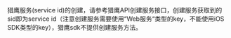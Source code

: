 猎鹰服务(service id)的创建，请参考猎鹰API创建服务接口，创建服务获取到的sid即为service id（注意创建服务需要使用“Web服务“类型的key，不能使用iOS SDK类型的key），猎鹰sdk不提供创建服务方法。
